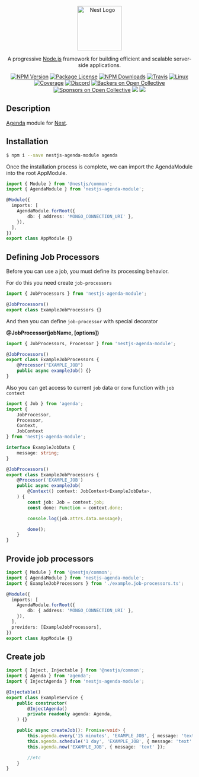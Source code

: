 <p align="center">
  <a href="http://nestjs.com/" target="blank"><img src="https://nestjs.com/img/logo-small.svg" width="120" alt="Nest Logo" /></a>
</p>

[travis-image]: https://api.travis-ci.org/nestjs/nest.svg?branch=master
[travis-url]: https://travis-ci.org/nestjs/nest
[linux-image]: https://img.shields.io/travis/nestjs/nest/master.svg?label=linux
[linux-url]: https://travis-ci.org/nestjs/nest

  <p align="center">A progressive <a href="http://nodejs.org" target="blank">Node.js</a> framework for building efficient and scalable server-side applications.</p>
    <p align="center">
<a href="https://www.npmjs.com/~nestjscore"><img src="https://img.shields.io/npm/v/@nestjs/core.svg" alt="NPM Version" /></a>
<a href="https://www.npmjs.com/~nestjscore"><img src="https://img.shields.io/npm/l/@nestjs/core.svg" alt="Package License" /></a>
<a href="https://www.npmjs.com/~nestjscore"><img src="https://img.shields.io/npm/dm/@nestjs/core.svg" alt="NPM Downloads" /></a>
<a href="https://travis-ci.org/nestjs/nest"><img src="https://api.travis-ci.org/nestjs/nest.svg?branch=master" alt="Travis" /></a>
<a href="https://travis-ci.org/nestjs/nest"><img src="https://img.shields.io/travis/nestjs/nest/master.svg?label=linux" alt="Linux" /></a>
<a href="https://coveralls.io/github/nestjs/nest?branch=master"><img src="https://coveralls.io/repos/github/nestjs/nest/badge.svg?branch=master#5" alt="Coverage" /></a>
<a href="https://discord.gg/G7Qnnhy" target="_blank"><img src="https://img.shields.io/badge/discord-online-brightgreen.svg" alt="Discord"/></a>
<a href="https://opencollective.com/nest#backer"><img src="https://opencollective.com/nest/backers/badge.svg" alt="Backers on Open Collective" /></a>
<a href="https://opencollective.com/nest#sponsor"><img src="https://opencollective.com/nest/sponsors/badge.svg" alt="Sponsors on Open Collective" /></a>
  <a href="https://paypal.me/kamilmysliwiec"><img src="https://img.shields.io/badge/Donate-PayPal-dc3d53.svg"/></a>
  <a href="https://twitter.com/nestframework"><img src="https://img.shields.io/twitter/follow/nestframework.svg?style=social&label=Follow"></a>
</p>
  <!--[![Backers on Open Collective](https://opencollective.com/nest/backers/badge.svg)](https://opencollective.com/nest#backer)
  [![Sponsors on Open Collective](https://opencollective.com/nest/sponsors/badge.svg)](https://opencollective.com/nest#sponsor)-->

## Description
[Agenda](https://www.npmjs.com/package/agenda) module for [Nest](https://github.com/nestjs/nest).

## Installation

```bash
$ npm i --save nestjs-agenda-module agenda
```

Once the installation process is complete, we can import the AgendaModule into the root AppModule.

```ts
import { Module } from '@nestjs/common';
import { AgendaModule } from 'nestjs-agenda-module';

@Module({
  imports: [
    AgendaModule.forRoot({
        db: { address: 'MONGO_CONNECTION_URI' },
    }),
  ],
})
export class AppModule {}
```

## Defining Job Processors

Before you can use a job, you must define its processing behavior.

For do this you need create `job-processors`

```ts
import { JobProcessors } from 'nestjs-agenda-module';

@JobProcessors()
export class ExampleJobProcessors {}
```

And then you can define `job-processor` with special decorator

**@JobProcessor(jobName, [options])**

```ts
import { JobProcessors, Processor } from 'nestjs-agenda-module';

@JobProcessors()
export class ExampleJobProcessors {
    @Processor("EXAMPLE_JOB")
    public async exampleJob() {}
}
```
Also you can get access to current `job` data or `done` function with `job context`

```ts
import { Job } from 'agenda';
import {
    JobProcessor,
    Processor,
    Context,
    JobContext
} from 'nestjs-agenda-module';

interface ExampleJobData {
    message: string;
}

@JobProcessors()
export class ExampleJobProcessors {
    @Processor('EXAMPLE_JOB')
    public async exampleJob(
        @Context() context: JobContext<ExampleJobData>,
    ) {
        const job: Job = context.job;
        const done: Function = context.done;

        console.log(job.attrs.data.message);

        done();
    }
}
```

## Provide job processors

```ts
import { Module } from '@nestjs/common';
import { AgendaModule } from 'nestjs-agenda-module';
import { ExampleJobProcessors } from './example.job-processors.ts';

@Module({
  imports: [
    AgendaModule.forRoot({
        db: { address: 'MONGO_CONNECTION_URI' },
    }),
  ],
  providers: [ExampleJobProcessors],
})
export class AppModule {}
```

## Create job

```ts
import { Inject, Injectable } from '@nestjs/common';
import { Agenda } from 'agenda';
import { InjectAgenda } from 'nestjs-agenda-module';

@Injectable()
export class ExampleService {
    public constructor(
        @InjectAgenda()
        private readonly agenda: Agenda,
    ) {}

    public async createJob(): Promise<void> {
        this.agenda.every('15 minutes', 'EXAMPLE_JOB', { message: 'text' });
        this.agenda.schedule('1 day', 'EXAMPLE_JOB', { message: 'text' });
        this.agenda.now('EXAMPLE_JOB', { message: 'text' });

        //etc
    }
}
```